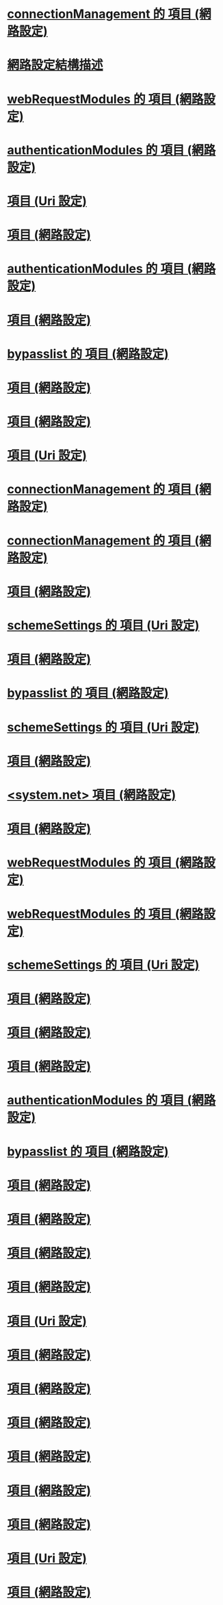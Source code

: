 # [connectionManagement 的 <clear> 項目 (網路設定)](clear-element-for-connectionmanagement-network-settings.md)
# [網路設定結構描述](index.md)
# [webRequestModules 的 <remove> 項目 (網路設定)](remove-element-for-webrequestmodules-network-settings.md)
# [authenticationModules 的 <clear> 項目 (網路設定)](clear-element-for-authenticationmodules-network-settings.md)
# [<Uri> 項目 (Uri 設定)](uri-element-uri-settings.md)
# [<connectionManagement> 項目 (網路設定)](connectionmanagement-element-network-settings.md)
# [authenticationModules 的 <remove> 項目 (網路設定)](remove-element-for-authenticationmodules-network-settings.md)
# [<webProxyScript> 項目 (網路設定)](webproxyscript-element-network-settings.md)
# [bypasslist 的 <add> 項目 (網路設定)](add-element-for-bypasslist-network-settings.md)
# [<defaultProxy> 項目 (網路設定)](defaultproxy-element-network-settings.md)
# [<requestCaching> 項目 (網路設定)](requestcaching-element-network-settings.md)
# [<iriParsing> 項目 (Uri 設定)](iriparsing-element-uri-settings.md)
# [connectionManagement 的 <remove> 項目 (網路設定)](remove-element-for-connectionmanagement-network-settings.md)
# [connectionManagement 的 <add> 項目 (網路設定)](add-element-for-connectionmanagement-network-settings.md)
# [<servicePointManager> 項目 (網路設定)](servicepointmanager-element-network-settings.md)
# [schemeSettings 的 <clear> 項目 (Uri 設定)](clear-element-for-schemesettings-uri-settings.md)
# [<httpListener> 項目 (網路設定)](httplistener-element-network-settings.md)
# [bypasslist 的 <remove> 項目 (網路設定)](remove-element-for-bypasslist-network-settings.md)
# [schemeSettings 的 <add> 項目 (Uri 設定)](add-element-for-schemesettings-uri-settings.md)
# [<mailSettings> 項目 (網路設定)](mailsettings-element-network-settings.md)
# [<system.net> 項目 (網路設定)](system-net-element-network-settings.md)
# [<httpWebRequest> 項目 (網路設定)](httpwebrequest-element-network-settings.md)
# [webRequestModules 的 <clear> 項目 (網路設定)](clear-element-for-webrequestmodules-network-settings.md)
# [webRequestModules 的 <add> 項目 (網路設定)](add-element-for-webrequestmodules-network-settings.md)
# [schemeSettings 的 <remove> 項目 (Uri 設定)](remove-element-for-schemesettings-uri-settings.md)
# [<performanceCounter> 項目 (網路設定)](performancecounter-element-network-settings.md)
# [<proxy> 項目 (網路設定)](proxy-element-network-settings.md)
# [<socket> 項目 (網路設定)](socket-element-network-settings.md)
# [authenticationModules 的 <add> 項目 (網路設定)](add-element-for-authenticationmodules-network-settings.md)
# [bypasslist 的 <clear> 項目 (網路設定)](clear-element-for-bypasslist-network-settings.md)
# [<network> 項目 (網路設定)](network-element-network-settings.md)
# [<defaultHttpCachePolicy> 項目 (網路設定)](defaulthttpcachepolicy-element-network-settings.md)
# [<smtp> 項目 (網路設定)](smtp-element-network-settings.md)
# [<settings> 項目 (網路設定)](settings-element-network-settings.md)
# [<idn> 項目 (Uri 設定)](idn-element-uri-settings.md)
# [<webRequestModules> 項目 (網路設定)](webrequestmodules-element-network-settings.md)
# [<bypasslist> 項目 (網路設定)](bypasslist-element-network-settings.md)
# [<authenticationModules> 項目 (網路設定)](authenticationmodules-element-network-settings.md)
# [<ipv6> 項目 (網路設定)](ipv6-element-network-settings.md)
# [<module> 項目 (網路設定)](module-element-network-settings.md)
# [<defaultFtpCachePolicy> 項目 (網路設定)](defaultftpcachepolicy-element-network-settings.md)
# [<schemeSettings> 項目 (Uri 設定)](schemesettings-element-uri-settings.md)
# [<specifiedPickupDirectory> 項目 (網路設定)](specifiedpickupdirectory-element-network-settings.md)
